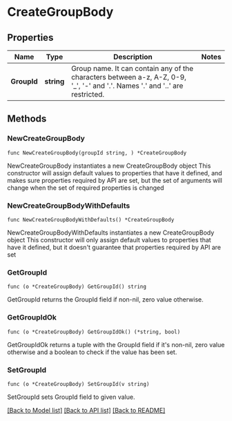 # CreateGroupBody

## Properties

Name | Type | Description | Notes
------------ | ------------- | ------------- | -------------
**GroupId** | **string** | Group name. It can contain any of the characters between a-z, A-Z, 0-9, &#39;_&#39;, &#39;-&#39; and &#39;.&#39;. Names &#39;.&#39; and &#39;..&#39; are restricted. | 

## Methods

### NewCreateGroupBody

`func NewCreateGroupBody(groupId string, ) *CreateGroupBody`

NewCreateGroupBody instantiates a new CreateGroupBody object
This constructor will assign default values to properties that have it defined,
and makes sure properties required by API are set, but the set of arguments
will change when the set of required properties is changed

### NewCreateGroupBodyWithDefaults

`func NewCreateGroupBodyWithDefaults() *CreateGroupBody`

NewCreateGroupBodyWithDefaults instantiates a new CreateGroupBody object
This constructor will only assign default values to properties that have it defined,
but it doesn't guarantee that properties required by API are set

### GetGroupId

`func (o *CreateGroupBody) GetGroupId() string`

GetGroupId returns the GroupId field if non-nil, zero value otherwise.

### GetGroupIdOk

`func (o *CreateGroupBody) GetGroupIdOk() (*string, bool)`

GetGroupIdOk returns a tuple with the GroupId field if it's non-nil, zero value otherwise
and a boolean to check if the value has been set.

### SetGroupId

`func (o *CreateGroupBody) SetGroupId(v string)`

SetGroupId sets GroupId field to given value.



[[Back to Model list]](../README.md#documentation-for-models) [[Back to API list]](../README.md#documentation-for-api-endpoints) [[Back to README]](../README.md)


